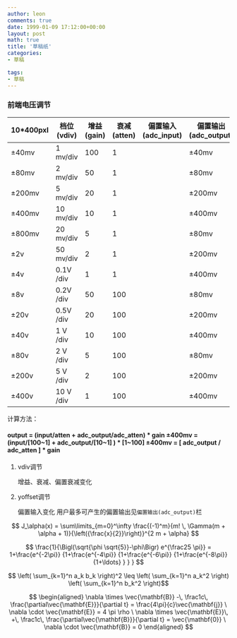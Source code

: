 ```yaml
---
author: leon
comments: true
date: 1999-01-09 17:12:00+00:00
layout: post
math: true
title: '草稿纸' 
categories:
- 草稿

tags:
- 草稿
---
```


### 前端电压调节

| 10*400pxl|档位(vdiv) |增益(gain) |衰减(atten) |偏置输入(adc_input)|偏置输出(adc_output)|偏置衰减(adc_atten)|DAC输入 |
|----------|----------|-----------|-----------|------------------|-------------------|-----------------|--------|
| ±40mv    | 1  mv/div| 100       |  1        |                  | ±40mv             |10               | ±40mv  |
| ±80mv    | 2  mv/div|  50       |  1        |                  | ±80mv             |10               | ±80mv  |
| ±200mv   | 5  mv/div|  20       |  1        |                  | ±200mv            |10               | ±200mv |
| ±400mv   | 10 mv/div|  10       |  1        |                  | ±400mv            |10               | ±400mv |
| ±800mv   | 20 mv/div|   5       |  1        |                  | ±80mv             |1                | ±80mv  |
| ±2v      | 50 mv/div|   2       |  1        |                  | ±200mv            |1                | ±200mv |
| ±4v      | 0.1V /div|   1       |  1        |                  | ±400mv            |1                | ±400mv |
| ±8v      | 0.2V /div|  50       | 100       |                  | ±80mv             |10               | ±400mv |
| ±20v     | 0.5V /div|  20       | 100       |                  | ±200mv            |10               | ±400mv |
| ±40v     | 1  V /div|  10       | 100       |                  | ±400mv            |10               | ±400mv |
| ±80v     | 2  V /div|   5       | 100       |                  | ±80mv             |1                | ±400mv |
| ±200v    | 5  V /div|   2       | 100       |                  | ±200mv            |1                | ±400mv |
| ±400v    | 10 V /div|   1       | 100       |                  | ±400mv            |1                | ±400mv |


计算方法：

<h4>
output = (input/atten   + adc_output/adc_atten) * gain
±400mv = (input/[100~1] + adc_output/[10~1]    ) * [1~100]
±400mv = [ adc_output / adc_atten ] * gain 
</h4>


1. vdiv调节

    增益、衰减、偏置衰减变化

2. yoffset调节

    偏置输入变化
    用户最多可产生的偏置输出见`偏置输出(adc_output)`栏






$$ J_\alpha(x) = \sum\limits_{m=0}^\infty \frac{(-1)^m}{m! \, \Gamma(m + \alpha + 1)}{\left({\frac{x}{2}}\right)}^{2 m + \alpha} $$

$$ \frac{1}{\Bigl(\sqrt{\phi \sqrt{5}}-\phi\Bigr) e^{\frac25 \pi}} = 1+\frac{e^{-2\pi}} {1+\frac{e^{-4\pi}} {1+\frac{e^{-6\pi}} {1+\frac{e^{-8\pi}} {1+\ldots} } } } $$

$$ \left( \sum_{k=1}^n a_k b_k \right)^2 \leq \left( \sum_{k=1}^n a_k^2 \right) \left( \sum_{k=1}^n b_k^2 \right)$$

$$ \begin{aligned} \nabla \times \vec{\mathbf{B}} -\, \frac1c\, \frac{\partial\vec{\mathbf{E}}}{\partial t} = \frac{4\pi}{c}\vec{\mathbf{j}} \ \nabla \cdot \vec{\mathbf{E}} = 4 \pi \rho \ \nabla \times \vec{\mathbf{E}}\, +\, \frac1c\, \frac{\partial\vec{\mathbf{B}}}{\partial t} = \vec{\mathbf{0}} \ \nabla \cdot \vec{\mathbf{B}} = 0 \end{aligned} $$




